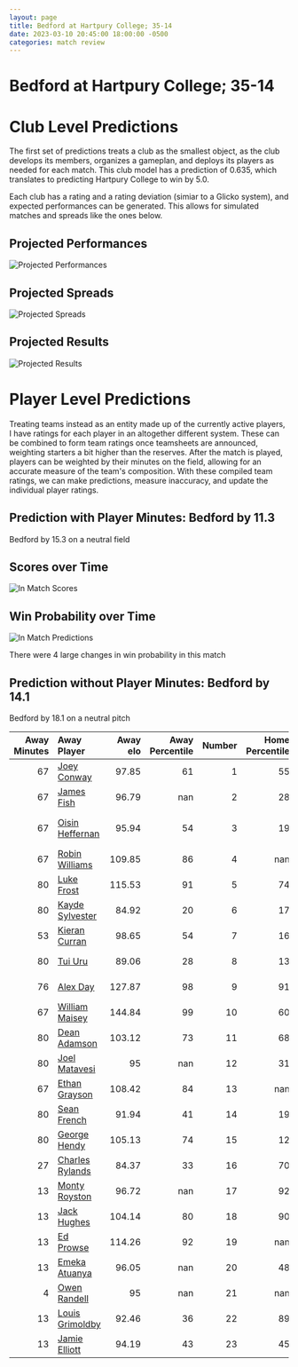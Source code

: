 ```yaml
---  
layout: page  
title: Bedford at Hartpury College; 35-14  
date: 2023-03-10 20:45:00 18:00:00 -0500  
categories: match review  
---
```

# Bedford at Hartpury College; 35-14

# Club Level Predictions


The first set of predictions treats a club as the smallest object, as the club develops its members, organizes a gameplan, and deploys its players as needed for each match. This club model has a prediction of 0.635, which translates to predicting Hartpury College to win by 5.0.

Each club has a rating and a rating deviation (simiar to a Glicko system), and expected performances can be generated. This allows for simulated matches and spreads like the ones below.
## Projected Performances


![Projected Performances](plots/performances_2023-03-10-HartpuryCollege-Bedford.png)
## Projected Spreads


![Projected Spreads](plots/spreads_2023-03-10-HartpuryCollege-Bedford.png)
## Projected Results


![Projected Results](plots/resultbar_2023-03-10-HartpuryCollege-Bedford.png)
# Player Level Predictions


Treating teams instead as an entity made up of the currently active players, I have ratings for each player in an altogether different system. These can be combined to form team ratings once teamsheets are announced, weighting starters a bit higher than the reserves. After the match is played, players can be weighted by their minutes on the field, allowing for an accurate measure of the team's composition. With these compiled team ratings, we can make predictions, measure inaccuracy, and update the individual player ratings.
## Prediction with Player Minutes: Bedford by 11.3


Bedford by 15.3 on a neutral field
## Scores over Time


![In Match Scores](plots/recap_scores_2023-03-10-HartpuryCollege-Bedford.png)
## Win Probability over Time


![In Match Predictions](plots/recap_prob_2023-03-10-HartpuryCollege-Bedford.png)

There were 4 large changes in win probability in this match
## Prediction without Player Minutes: Bedford by 14.1


Bedford by 18.1 on a neutral pitch



|   Away Minutes | Away Player                                                   |   Away elo |   Away Percentile |   Number |   Home Percentile |   Home elo | Home Player                                                               |   Home Minutes |
|---------------:|:--------------------------------------------------------------|-----------:|------------------:|---------:|------------------:|-----------:|:--------------------------------------------------------------------------|---------------:|
|             67 | [Joey Conway](..//playerfiles//JoeyConway_cleaned.md)         |      97.85 |                61 |        1 |                55 |      96.32 | [Joe Wrafter](..//playerfiles//JoeWrafter_cleaned.md)                     |             63 |
|             67 | [James Fish](..//playerfiles//JamesFish_cleaned.md)           |      96.79 |               nan |        2 |                28 |      88.27 | [Will Tanner](..//playerfiles//WillTanner_cleaned.md)                     |             55 |
|             67 | [Oisin Heffernan](..//playerfiles//OisinHeffernan_cleaned.md) |      95.94 |                54 |        3 |                19 |      85.05 | [Jonathan Benz-Salomon](..//playerfiles//JonathanBenz-Salomon_cleaned.md) |             69 |
|             67 | [Robin Williams](..//playerfiles//RobinWilliams_cleaned.md)   |     109.85 |                86 |        4 |               nan |      94.18 | [Andrew Davies](..//playerfiles//AndrewDavies_cleaned.md)                 |             80 |
|             80 | [Luke Frost](..//playerfiles//LukeFrost_cleaned.md)           |     115.53 |                91 |        5 |                74 |     103.63 | [Dale Lemon](..//playerfiles//DaleLemon_cleaned.md)                       |             63 |
|             80 | [Kayde Sylvester](..//playerfiles//KaydeSylvester_cleaned.md) |      84.92 |                20 |        6 |                17 |      83.22 | [Sam Lewis](..//playerfiles//SamLewis_cleaned.md)                         |             80 |
|             53 | [Kieran Curran](..//playerfiles//KieranCurran_cleaned.md)     |      98.65 |                54 |        7 |                16 |      83.03 | [Oli Robinson](..//playerfiles//OliRobinson_cleaned.md)                   |             55 |
|             80 | [Tui Uru](..//playerfiles//TuiUru_cleaned.md)                 |      89.06 |                28 |        8 |                13 |      80.84 | [Joe Howard](..//playerfiles//JoeHoward_cleaned.md)                       |             80 |
|             76 | [Alex Day](..//playerfiles//AlexDay_cleaned.md)               |     127.87 |                98 |        9 |                91 |     113.43 | [Matty Jones](..//playerfiles//MattyJones_cleaned.md)                     |             80 |
|             67 | [William Maisey](..//playerfiles//WilliamMaisey_cleaned.md)   |     144.84 |                99 |       10 |                60 |      98.29 | [Tommy Mathews](..//playerfiles//TommyMathews_cleaned.md)                 |             80 |
|             80 | [Dean Adamson](..//playerfiles//DeanAdamson_cleaned.md)       |     103.12 |                73 |       11 |                68 |     101.14 | [Bradley Denty](..//playerfiles//BradleyDenty_cleaned.md)                 |             80 |
|             80 | [Joel Matavesi](..//playerfiles//JoelMatavesi_cleaned.md)     |      95    |               nan |       12 |                31 |      89.54 | [Will Butler](..//playerfiles//WillButler_cleaned.md)                     |             29 |
|             67 | [Ethan Grayson](..//playerfiles//EthanGrayson_cleaned.md)     |     108.42 |                84 |       13 |               nan |      94.21 | [Jack Bates](..//playerfiles//JackBates_cleaned.md)                       |             57 |
|             80 | [Sean French](..//playerfiles//SeanFrench_cleaned.md)         |      91.94 |                41 |       14 |                19 |      84.86 | [Matthew McNab](..//playerfiles//MatthewMcNab_cleaned.md)                 |             80 |
|             80 | [George Hendy](..//playerfiles//GeorgeHendy_cleaned.md)       |     105.13 |                74 |       15 |                12 |      76.03 | [Jacob Morris](..//playerfiles//JacobMorris_cleaned.md)                   |             80 |
|             27 | [Charles Rylands](..//playerfiles//CharlesRylands_cleaned.md) |      84.37 |                33 |       16 |                70 |     100.43 | [Luke Stratford](..//playerfiles//LukeStratford_cleaned.md)               |             25 |
|             13 | [Monty Royston](..//playerfiles//MontyRoyston_cleaned.md)     |      96.72 |               nan |       17 |                92 |     119.54 | [Harry Short](..//playerfiles//HarryShort_cleaned.md)                     |             25 |
|             13 | [Jack Hughes](..//playerfiles//JackHughes_cleaned.md)         |     104.14 |                80 |       18 |                90 |     113.96 | [Sam Smith](..//playerfiles//SamSmith_cleaned.md)                         |             23 |
|             13 | [Ed Prowse](..//playerfiles//EdProwse_cleaned.md)             |     114.26 |                92 |       19 |               nan |      94.39 | [Ben Glynn](..//playerfiles//BenGlynn_cleaned.md)                         |             17 |
|             13 | [Emeka Atuanya](..//playerfiles//EmekaAtuanya_cleaned.md)     |      96.05 |               nan |       20 |                48 |      94.44 | [Matthew Smith](..//playerfiles//MatthewSmith_cleaned.md)                 |             17 |
|              4 | [Owen Randell](..//playerfiles//OwenRandell_cleaned.md)       |      95    |               nan |       21 |               nan |     nan    | nan                                                                       |            nan |
|             13 | [Louis Grimoldby](..//playerfiles//LouisGrimoldby_cleaned.md) |      92.46 |                36 |       22 |                89 |     108.45 | [Sam Rodman](..//playerfiles//SamRodman_cleaned.md)                       |             11 |
|             13 | [Jamie Elliott](..//playerfiles//JamieElliott_cleaned.md)     |      94.19 |                43 |       23 |                45 |      93.99 | [Harry Tarling](..//playerfiles//HarryTarling_cleaned.md)                 |             51 |

